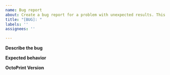 ```yaml
---
name: Bug report
about: Create a bug report for a problem with unexpected results. This plugin requires OctoPrint 1.5.0 minimum, which is not yet released.
title: "[BUG]: "
labels: ''
assignees: ''

---
```


**Describe the bug**
<!-- A clear and concise description of what the bug is. -->

**Expected behavior**
<!-- A clear and concise description of what you expected to happen. -->

**OctoPrint Version**
<!-- Please enter your OctoPrint version. -->
